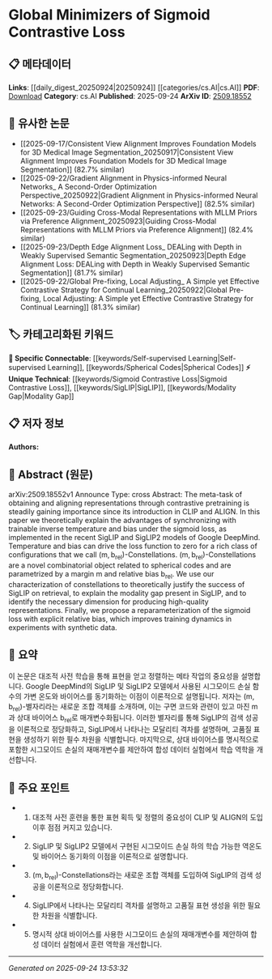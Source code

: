 <!-- KEYWORD_LINKING_METADATA:
{
  "processed_timestamp": "2025-09-24T13:53:32.656475",
  "vocabulary_version": "1.0",
  "selected_keywords": [
    "Self-supervised Learning",
    "Sigmoid Contrastive Loss",
    "SigLIP",
    "Spherical Codes",
    "Modality Gap"
  ],
  "rejected_keywords": [],
  "similarity_scores": {
    "Self-supervised Learning": 0.8,
    "Sigmoid Contrastive Loss": 0.78,
    "SigLIP": 0.77,
    "Spherical Codes": 0.72,
    "Modality Gap": 0.75
  },
  "extraction_method": "AI_prompt_based",
  "budget_applied": true,
  "candidates_json": {
    "candidates": [
      {
        "surface": "contrastive pretraining",
        "canonical": "Self-supervised Learning",
        "aliases": [
          "contrastive learning",
          "contrastive training"
        ],
        "category": "specific_connectable",
        "rationale": "Contrastive pretraining is a key technique in self-supervised learning, enhancing connectivity with related models and methods.",
        "novelty_score": 0.55,
        "connectivity_score": 0.88,
        "specificity_score": 0.7,
        "link_intent_score": 0.8
      },
      {
        "surface": "Sigmoid Contrastive Loss",
        "canonical": "Sigmoid Contrastive Loss",
        "aliases": [
          "sigmoid loss",
          "contrastive sigmoid"
        ],
        "category": "unique_technical",
        "rationale": "This loss function is central to the paper's contributions and offers a unique perspective on contrastive learning.",
        "novelty_score": 0.75,
        "connectivity_score": 0.65,
        "specificity_score": 0.85,
        "link_intent_score": 0.78
      },
      {
        "surface": "SigLIP",
        "canonical": "SigLIP",
        "aliases": [
          "SigLIP model",
          "SigLIP2"
        ],
        "category": "unique_technical",
        "rationale": "SigLIP models are a focal point of the paper, representing a novel approach in the field.",
        "novelty_score": 0.7,
        "connectivity_score": 0.6,
        "specificity_score": 0.8,
        "link_intent_score": 0.77
      },
      {
        "surface": "spherical codes",
        "canonical": "Spherical Codes",
        "aliases": [
          "spherical coding"
        ],
        "category": "specific_connectable",
        "rationale": "Spherical codes are relevant for understanding the geometric aspects of the model configurations discussed.",
        "novelty_score": 0.65,
        "connectivity_score": 0.75,
        "specificity_score": 0.78,
        "link_intent_score": 0.72
      },
      {
        "surface": "modality gap",
        "canonical": "Modality Gap",
        "aliases": [
          "modality difference"
        ],
        "category": "unique_technical",
        "rationale": "Understanding the modality gap is crucial for improving model performance across different data types.",
        "novelty_score": 0.68,
        "connectivity_score": 0.7,
        "specificity_score": 0.82,
        "link_intent_score": 0.75
      }
    ],
    "ban_list_suggestions": [
      "temperature",
      "bias",
      "trainable"
    ]
  },
  "decisions": [
    {
      "candidate_surface": "contrastive pretraining",
      "resolved_canonical": "Self-supervised Learning",
      "decision": "linked",
      "scores": {
        "novelty": 0.55,
        "connectivity": 0.88,
        "specificity": 0.7,
        "link_intent": 0.8
      }
    },
    {
      "candidate_surface": "Sigmoid Contrastive Loss",
      "resolved_canonical": "Sigmoid Contrastive Loss",
      "decision": "linked",
      "scores": {
        "novelty": 0.75,
        "connectivity": 0.65,
        "specificity": 0.85,
        "link_intent": 0.78
      }
    },
    {
      "candidate_surface": "SigLIP",
      "resolved_canonical": "SigLIP",
      "decision": "linked",
      "scores": {
        "novelty": 0.7,
        "connectivity": 0.6,
        "specificity": 0.8,
        "link_intent": 0.77
      }
    },
    {
      "candidate_surface": "spherical codes",
      "resolved_canonical": "Spherical Codes",
      "decision": "linked",
      "scores": {
        "novelty": 0.65,
        "connectivity": 0.75,
        "specificity": 0.78,
        "link_intent": 0.72
      }
    },
    {
      "candidate_surface": "modality gap",
      "resolved_canonical": "Modality Gap",
      "decision": "linked",
      "scores": {
        "novelty": 0.68,
        "connectivity": 0.7,
        "specificity": 0.82,
        "link_intent": 0.75
      }
    }
  ]
}
-->

# Global Minimizers of Sigmoid Contrastive Loss

## 📋 메타데이터

**Links**: [[daily_digest_20250924|20250924]] [[categories/cs.AI|cs.AI]]
**PDF**: [Download](https://arxiv.org/pdf/2509.18552.pdf)
**Category**: cs.AI
**Published**: 2025-09-24
**ArXiv ID**: [2509.18552](https://arxiv.org/abs/2509.18552)

## 🔗 유사한 논문
- [[2025-09-17/Consistent View Alignment Improves Foundation Models for 3D Medical Image Segmentation_20250917|Consistent View Alignment Improves Foundation Models for 3D Medical Image Segmentation]] (82.7% similar)
- [[2025-09-22/Gradient Alignment in Physics-informed Neural Networks_ A Second-Order Optimization Perspective_20250922|Gradient Alignment in Physics-informed Neural Networks: A Second-Order Optimization Perspective]] (82.5% similar)
- [[2025-09-23/Guiding Cross-Modal Representations with MLLM Priors via Preference Alignment_20250923|Guiding Cross-Modal Representations with MLLM Priors via Preference Alignment]] (82.4% similar)
- [[2025-09-23/Depth Edge Alignment Loss_ DEALing with Depth in Weakly Supervised Semantic Segmentation_20250923|Depth Edge Alignment Loss: DEALing with Depth in Weakly Supervised Semantic Segmentation]] (81.7% similar)
- [[2025-09-22/Global Pre-fixing, Local Adjusting_ A Simple yet Effective Contrastive Strategy for Continual Learning_20250922|Global Pre-fixing, Local Adjusting: A Simple yet Effective Contrastive Strategy for Continual Learning]] (81.3% similar)

## 🏷️ 카테고리화된 키워드
**🔗 Specific Connectable**: [[keywords/Self-supervised Learning|Self-supervised Learning]], [[keywords/Spherical Codes|Spherical Codes]]
**⚡ Unique Technical**: [[keywords/Sigmoid Contrastive Loss|Sigmoid Contrastive Loss]], [[keywords/SigLIP|SigLIP]], [[keywords/Modality Gap|Modality Gap]]

## 📋 저자 정보

**Authors:** 

## 📄 Abstract (원문)

arXiv:2509.18552v1 Announce Type: cross 
Abstract: The meta-task of obtaining and aligning representations through contrastive pretraining is steadily gaining importance since its introduction in CLIP and ALIGN. In this paper we theoretically explain the advantages of synchronizing with trainable inverse temperature and bias under the sigmoid loss, as implemented in the recent SigLIP and SigLIP2 models of Google DeepMind. Temperature and bias can drive the loss function to zero for a rich class of configurations that we call $(\mathsf{m}, \mathsf{b}_{\mathsf{rel}})$-Constellations. $(\mathsf{m}, \mathsf{b}_{\mathsf{rel}})$-Constellations are a novel combinatorial object related to spherical codes and are parametrized by a margin $\mathsf{m}$ and relative bias $\mathsf{b}_{\mathsf{rel}}$. We use our characterization of constellations to theoretically justify the success of SigLIP on retrieval, to explain the modality gap present in SigLIP, and to identify the necessary dimension for producing high-quality representations. Finally, we propose a reparameterization of the sigmoid loss with explicit relative bias, which improves training dynamics in experiments with synthetic data.

## 📝 요약

이 논문은 대조적 사전 학습을 통해 표현을 얻고 정렬하는 메타 작업의 중요성을 설명합니다. Google DeepMind의 SigLIP 및 SigLIP2 모델에서 사용된 시그모이드 손실 함수의 가변 온도와 바이어스를 동기화하는 이점이 이론적으로 설명됩니다. 저자는 $(\mathsf{m}, \mathsf{b}_{\mathsf{rel}})$-별자리라는 새로운 조합 객체를 소개하며, 이는 구면 코드와 관련이 있고 마진 $\mathsf{m}$과 상대 바이어스 $\mathsf{b}_{\mathsf{rel}}$로 매개변수화됩니다. 이러한 별자리를 통해 SigLIP의 검색 성공을 이론적으로 정당화하고, SigLIP에서 나타나는 모달리티 격차를 설명하며, 고품질 표현을 생성하기 위한 필수 차원을 식별합니다. 마지막으로, 상대 바이어스를 명시적으로 포함한 시그모이드 손실의 재매개변수를 제안하여 합성 데이터 실험에서 학습 역학을 개선합니다.

## 🎯 주요 포인트

- 1. 대조적 사전 훈련을 통한 표현 획득 및 정렬의 중요성이 CLIP 및 ALIGN의 도입 이후 점점 커지고 있습니다.
- 2. SigLIP 및 SigLIP2 모델에서 구현된 시그모이드 손실 하의 학습 가능한 역온도 및 바이어스 동기화의 이점을 이론적으로 설명합니다.
- 3. $(\mathsf{m}, \mathsf{b}_{\mathsf{rel}})$-Constellations라는 새로운 조합 객체를 도입하여 SigLIP의 검색 성공을 이론적으로 정당화합니다.
- 4. SigLIP에서 나타나는 모달리티 격차를 설명하고 고품질 표현 생성을 위한 필요한 차원을 식별합니다.
- 5. 명시적 상대 바이어스를 사용한 시그모이드 손실의 재매개변수를 제안하여 합성 데이터 실험에서 훈련 역학을 개선합니다.


---

*Generated on 2025-09-24 13:53:32*